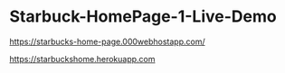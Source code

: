 # Starbuck-HomePage-1-Live-Demo #

https://starbucks-home-page.000webhostapp.com/

https://starbuckshome.herokuapp.com
